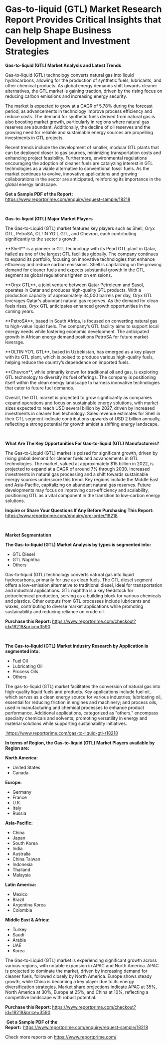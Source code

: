 <p><h1>Gas-to-liquid (GTL) Market Research Report Provides Critical Insights that can help Shape Business Development and Investment Strategies</h1></p><p><strong>Gas-to-liquid (GTL) Market Analysis and Latest Trends</strong></p>
<p><p>Gas-to-liquid (GTL) technology converts natural gas into liquid hydrocarbons, allowing for the production of synthetic fuels, lubricants, and other chemical products. As global energy demands shift towards cleaner alternatives, the GTL market is gaining traction, driven by the rising focus on reducing carbon emissions and increasing energy security. </p><p>The market is expected to grow at a CAGR of 5.78% during the forecast period, as advancements in technology improve process efficiency and reduce costs. The demand for synthetic fuels derived from natural gas is also boosting market growth, particularly in regions where natural gas reserves are abundant. Additionally, the decline of oil reserves and the growing need for reliable and sustainable energy sources are propelling investments in GTL projects.</p><p>Recent trends include the development of smaller, modular GTL plants that can be deployed closer to gas sources, minimizing transportation costs and enhancing project feasibility. Furthermore, environmental regulations encouraging the adoption of cleaner fuels are catalyzing interest in GTL technologies as a viable alternative to conventional fossil fuels. As the market continues to evolve, innovative applications and growing collaborations in the sector are anticipated, reinforcing its importance in the global energy landscape.</p></p>
<p><strong>Get a Sample PDF of the Report:&nbsp;</strong> <a href="https://www.reportprime.com/enquiry/request-sample/18218?utm_campaign=2950&utm_medium=2&utm_source=Github&utm_content=ia&utm_term=19032025&utm_id=gas-to-liquid-gtl">https://www.reportprime.com/enquiry/request-sample/18218</a></p>
<p>&nbsp;</p>
<p><strong>Gas-to-liquid (GTL) Major Market Players</strong></p>
<p><p>The Gas-to-Liquid (GTL) market features key players such as Shell, Oryx GTL, PetroSA, OLTIN YO'L GTL, and Chevron, each contributing significantly to the sector's growth.</p><p>**Shell** is a pioneer in GTL technology with its Pearl GTL plant in Qatar, hailed as one of the largest GTL facilities globally. The company continues to expand its portfolio, focusing on innovative technologies that enhance efficiency and reduce carbon emissions. Shell is capitalizing on the growing demand for cleaner fuels and expects substantial growth in the GTL segment as global regulations tighten on emissions.</p><p>**Oryx GTL**, a joint venture between Qatar Petroleum and Sasol, operates in Qatar and produces high-quality GTL products. With a production capacity of approximately 34,000 barrels per day, Oryx GTL leverages Qatar's abundant natural gas reserves. As the demand for clean fuels rises, Oryx GTL anticipates enhanced growth opportunities in the coming years.</p><p>**PetroSA**, based in South Africa, is focused on converting natural gas to high-value liquid fuels. The company’s GTL facility aims to support local energy needs while fostering economic development. The anticipated growth in African energy demand positions PetroSA for future market leverage.</p><p>**OLTIN YO'L GTL**, based in Uzbekistan, has emerged as a key player with its GTL plant, which is poised to produce various high-quality fuels, helping reduce the country’s dependence on imported fuels.</p><p>**Chevron**, while primarily known for traditional oil and gas, is exploring GTL technology to diversify its fuel offerings. The company is positioning itself within the clean energy landscape to harness innovative technologies that cater to future fuel demands.</p><p>Overall, the GTL market is projected to grow significantly as companies expand operations and focus on sustainable energy solutions, with market sizes expected to reach USD several billion by 2027, driven by increased investments in cleaner fuel technology. Sales revenue estimates for Shell in their GTL segment indicate contributions upwards of USD 2 billion annually, reflecting a strong potential for growth amidst a shifting energy landscape.</p></p>
<p>&nbsp;</p>
<p><strong>What Are The Key Opportunities For Gas-to-liquid (GTL) Manufacturers?</strong></p>
<p><p>The Gas-to-Liquid (GTL) market is poised for significant growth, driven by rising global demand for cleaner fuels and advancements in GTL technologies. The market, valued at approximately $15 billion in 2022, is projected to expand at a CAGR of around 7% through 2030. Increased investments in natural gas processing and a shift towards sustainable energy sources underscore this trend. Key regions include the Middle East and Asia-Pacific, capitalizing on abundant natural gas reserves. Future developments may focus on improving cost-efficiency and scalability, positioning GTL as a vital component in the transition to low-carbon energy solutions.</p></p>
<p><strong>Inquire or Share Your Questions If Any Before Purchasing This Report:</strong> <a href="https://www.reportprime.com/enquiry/pre-order/18218?utm_campaign=2950&utm_medium=2&utm_source=Github&utm_content=ia&utm_term=19032025&utm_id=gas-to-liquid-gtl">https://www.reportprime.com/enquiry/pre-order/18218</a></p>
<p>&nbsp;</p>
<p><strong>Market Segmentation</strong></p>
<p><strong>The Gas-to-liquid (GTL) Market Analysis by types is segmented into:</strong></p>
<p><ul><li>GTL Diesel</li><li>GTL Naphtha</li><li>Others</li></ul></p>
<p><p>Gas-to-liquid (GTL) technology converts natural gas into liquid hydrocarbons, primarily for use as clean fuels. The GTL diesel segment offers a low-emission alternative to traditional diesel, ideal for transportation and industrial applications. GTL naphtha is a key feedstock for petrochemical production, serving as a building block for various chemicals and plastics. Other outputs from GTL processes include lubricants and waxes, contributing to diverse market applications while promoting sustainability and reducing reliance on crude oil.</p></p>
<p><strong>Purchase this Report:&nbsp;</strong><a href="https://www.reportprime.com/checkout?id=18218&price=3590&utm_campaign=2950&utm_medium=2&utm_source=Github&utm_content=ia&utm_term=19032025&utm_id=gas-to-liquid-gtl">https://www.reportprime.com/checkout?id=18218&price=3590</a></p>
<p>&nbsp;</p>
<p><strong>The Gas-to-liquid (GTL) Market Industry Research by Application is segmented into:</strong></p>
<p><ul><li>Fuel Oil</li><li>Lubricating Oil</li><li>Process Oils</li><li>Others</li></ul></p>
<p><p>The gas-to-liquid (GTL) market facilitates the conversion of natural gas into high-quality liquid fuels and products. Key applications include fuel oil, which serves as a clean energy source for various industries; lubricating oil, essential for reducing friction in engines and machinery; and process oils, used in manufacturing and chemical processes to enhance product performance. Additional applications, categorized as "others," encompass specialty chemicals and solvents, promoting versatility in energy and material solutions while supporting sustainability initiatives.</p></p>
<p><a href="https://www.reportprime.com/gas-to-liquid-gtl-r18218?utm_campaign=2950&utm_medium=2&utm_source=Github&utm_content=ia&utm_term=19032025&utm_id=gas-to-liquid-gtl">&nbsp;https://www.reportprime.com/gas-to-liquid-gtl-r18218</a></p>
<p><strong>In terms of Region, the Gas-to-liquid (GTL) Market Players available by Region are:</strong></p>
<p>
    <p> <strong> North America: </strong>
        <ul>
            <li>United States</li>
            <li>Canada</li>
        </ul>
        </p> 
    <p> <strong> Europe: </strong>
        <ul>
            <li>Germany</li>
            <li>France</li>
            <li>U.K.</li>
            <li>Italy</li>
            <li>Russia</li>
        </ul>
        </p> 
    <p> <strong> Asia-Pacific: </strong>
        <ul>
            <li>China</li>
            <li>Japan</li>
            <li>South Korea</li>
            <li>India</li>
            <li>Australia</li>
            <li>China Taiwan</li>
            <li>Indonesia</li>
            <li>Thailand</li>
            <li>Malaysia</li>
        </ul>
        </p> 
    <p> <strong> Latin America: </strong>
        <ul>
            <li>Mexico</li>
            <li>Brazil</li>
            <li>Argentina Korea</li>
            <li>Colombia</li>
        </ul>
        </p> 
    <p> <strong> Middle East & Africa: </strong>
        <ul>
            <li>Turkey</li>
            <li>Saudi</li>
            <li>Arabia</li>
            <li>UAE</li>
            <li>Korea</li>
        </ul>
    </p>
    </p>
<p><p>The Gas-to-Liquid (GTL) market is experiencing significant growth across various regions, with notable expansion in APAC and North America. APAC is projected to dominate the market, driven by increasing demand for cleaner fuels, followed closely by North America. Europe shows steady growth, while China is becoming a key player due to its energy diversification strategies. Market share projections indicate APAC at 35%, North America at 30%, Europe at 25%, and China at 10%, reflecting a competitive landscape with robust potential.</p></p>
<p><strong>Purchase this Report: </strong><a href="https://www.reportprime.com/checkout?id=18218&price=3590&utm_campaign=2950&utm_medium=2&utm_source=Github&utm_content=ia&utm_term=19032025&utm_id=gas-to-liquid-gtl">https://www.reportprime.com/checkout?id=18218&price=3590</a></p>
<p>&nbsp;<strong>Get a Sample PDF of the Report:&nbsp;&nbsp;</strong><a href="https://www.reportprime.com/enquiry/request-sample/18218?utm_campaign=2950&utm_medium=2&utm_source=Github&utm_content=ia&utm_term=19032025&utm_id=gas-to-liquid-gtl">https://www.reportprime.com/enquiry/request-sample/18218</a></p>
<p><strong></strong></p>
<p>Check more reports on <a href="https://www.reportprime.com/?utm_campaign=2950&utm_medium=2&utm_source=Github&utm_content=ia&utm_term=19032025&utm_id=gas-to-liquid-gtl">https://www.reportprime.com/</a></p>